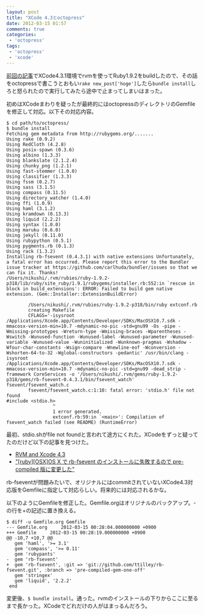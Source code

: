 ```yaml
---
layout: post
title: "XCode 4.3とoctopress"
date: 2012-03-15 01:57
comments: true
categories: 
 - 'octopress'
tags:
 - 'octopress'
 - 'xcode'
---
```

[前回の記事](/blog/2012/03/15/install-rvm-and-ruby193-and-192-on-llvm-gcc-and-xcode431/)でXCode4.3.1環境でrvmを使ってRuby1.9.2をbuildしたので、その話をoctopressで書こうとおもい```rake new_post['hoge']```したら```bundle install```しろと怒られたので実行してみたら途中で止まってしまいはまった。

初めはXCodeまわりを疑ったが最終的にはoctopressのディレクトリのGemfileを修正して対応。以下その対応内容。

<!-- more -->

```
$ cd path/to/octopress/
$ bundle install
Fetching gem metadata from http://rubygems.org/.......
Using rake (0.9.2)
Using RedCloth (4.2.8)
Using posix-spawn (0.3.6)
Using albino (1.3.3)
Using blankslate (2.1.2.4)
Using chunky_png (1.2.1)
Using fast-stemmer (1.0.0)
Using classifier (1.3.3)
Using fssm (0.2.7)
Using sass (3.1.5)
Using compass (0.11.5)
Using directory_watcher (1.4.0)
Using ffi (1.0.9)
Using haml (3.1.2)
Using kramdown (0.13.3)
Using liquid (2.2.2)
Using syntax (1.0.0)
Using maruku (0.6.0)
Using jekyll (0.11.0)
Using rubypython (0.5.1)
Using pygments.rb (0.1.3)
Using rack (1.3.2)
Installing rb-fsevent (0.4.3.1) with native extensions Unfortunately, a fatal error has occurred. Please report this error to the Bundler issue tracker at https://github.com/carlhuda/bundler/issues so that we can fix it. Thanks!
/Users/nikushi/.rvm/rubies/ruby-1.9.2-p318/lib/ruby/site_ruby/1.9.1/rubygems/installer.rb:552:in `rescue in block in build_extensions': ERROR: Failed to build gem native extension. (Gem::Installer::ExtensionBuildError)

        /Users/nikushi/.rvm/rubies/ruby-1.9.2-p318/bin/ruby extconf.rb
        creating Makefile
        CFLAGS='-isysroot /Applications/Xcode.app/Contents/Developer/SDKs/MacOSX10.7.sdk -mmacosx-version-min=10.7 -mdynamic-no-pic -std=gnu99 -Os -pipe -Wmissing-prototypes -Wreturn-type -Wmissing-braces -Wparentheses -Wswitch -Wunused-function -Wunused-label -Wunused-parameter -Wunused-variable -Wunused-value -Wuninitialized -Wunknown-pragmas -Wshadow -Wfour-char-constants -Wsign-compare -Wnewline-eof -Wconversion -Wshorten-64-to-32 -Wglobal-constructors -pedantic' /usr/bin/clang -isysroot /Applications/Xcode.app/Contents/Developer/SDKs/MacOSX10.7.sdk -mmacosx-version-min=10.7 -mdynamic-no-pic -std=gnu99 -dead_strip -framework CoreServices -o '/Users/nikushi/.rvm/gems/ruby-1.9.2-p318/gems/rb-fsevent-0.4.3.1/bin/fsevent_watch' fsevent/fsevent_watch.c
        fsevent/fsevent_watch.c:1:10: fatal error: 'stdio.h' file not found
#include <stdio.h>
                 ^
                 1 error generated.
                 extconf.rb:59:in `<main>': Compilation of fsevent_watch failed (see README) (RuntimeError)

```
最初、stdio.shがfile not foundと言われて途方にくれた。XCodeをずっと疑ってたのだけど以下の記事を見つけた。

- [RVM and Xcode 4.3](http://zanshin.net/2012/02/17/rvm-and-xcode-4-dot-3/)
- ["[ruby][OSX]OS X で rb-fsevent のインストールに失敗するので pre-compiled 版に変更した"](http://d.karashi.org/20120303.html#p01)

rb-fseventが問題みたいで、オリジナルにはcommitされていないXCode4.3対応版をGemfileに指定して対応らしい。将来的には対応されるかな。

以下のようにGemfileを修正した。Gemfile.orgはオリジナルのバックアップ。-の行を+の記述に置き換える。
```
$ diff -u Gemfile.org Gemfile
--- Gemfile.org     2012-03-15 00:28:04.000000000 +0900
+++ Gemfile     2012-03-15 00:28:19.000000000 +0900
@@ -10,7 +10,7 @@
   gem 'haml', '>= 3.1'
   gem 'compass', '>= 0.11'
   gem 'rubypants'
-  gem 'rb-fsevent'
+  gem 'rb-fsevent', :git => 'git://github.com/ttilley/rb-fsevent.git', :branch => 'pre-compiled-gem-one-off'
   gem 'stringex'
   gem 'liquid', '2.2.2'
 end
```

変更後、```$ bundle install```。通った。rvmのインストールの下りからここに至るまで長かった。XCodeでどれだけの人がはまっるんだろう。
